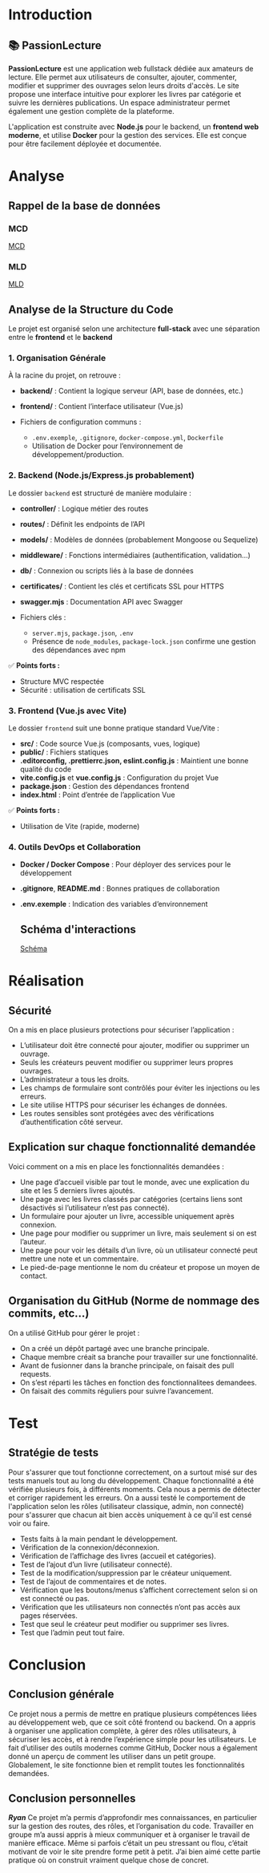 # Introduction
## 📚 PassionLecture

**PassionLecture** est une application web fullstack dédiée aux amateurs de lecture. Elle permet aux utilisateurs de consulter, ajouter, commenter, modifier et supprimer des ouvrages selon leurs droits d'accès. Le site propose une interface intuitive pour explorer les livres par catégorie et suivre les dernières publications. Un espace administrateur permet également une gestion complète de la plateforme.

L'application est construite avec **Node.js** pour le backend, un **frontend web moderne**, et utilise **Docker** pour la gestion des services. Elle est conçue pour être facilement déployée et documentée.

# Analyse
## Rappel de la base de données

### MCD
 [MCD](https://github.com/EithanSanchezFilipe/PassionLecture/blob/main/backend/db/MCD.png)
### MLD
[MLD](https://github.com/EithanSanchezFilipe/PassionLecture/blob/main/backend/db/MLD.png)

## **Analyse de la Structure du Code**

Le projet est organisé selon une architecture **full-stack** avec une séparation entre le **frontend** et le **backend**

### **1. Organisation Générale**

À la racine du projet, on retrouve :

* **backend/** : Contient la logique serveur (API, base de données, etc.)
* **frontend/** : Contient l’interface utilisateur (Vue.js)
* Fichiers de configuration communs :

  * `.env.exemple`, `.gitignore`, `docker-compose.yml`, `Dockerfile`
  * Utilisation de Docker pour l’environnement de développement/production.

### **2. Backend (Node.js/Express.js probablement)**

Le dossier `backend` est structuré de manière modulaire :

* **controller/** : Logique métier des routes
* **routes/** : Définit les endpoints de l’API
* **models/** : Modèles de données (probablement Mongoose ou Sequelize)
* **middleware/** : Fonctions intermédiaires (authentification, validation…)
* **db/** : Connexion ou scripts liés à la base de données
* **certificates/** : Contient les clés et certificats SSL pour HTTPS
* **swagger.mjs** : Documentation API avec Swagger
* Fichiers clés :

  * `server.mjs`, `package.json`, `.env`
  * Présence de `node_modules`, `package-lock.json` confirme une gestion des dépendances avec npm

✅ **Points forts :**

* Structure MVC respectée
* Sécurité : utilisation de certificats SSL

### **3. Frontend (Vue.js avec Vite)**

Le dossier `frontend` suit une bonne pratique standard Vue/Vite :

* **src/** : Code source Vue.js (composants, vues, logique)
* **public/** : Fichiers statiques
* **.editorconfig, .prettierrc.json, eslint.config.js** : Maintient une bonne qualité du code
* **vite.config.js** et **vue.config.js** : Configuration du projet Vue
* **package.json** : Gestion des dépendances frontend
* **index.html** : Point d’entrée de l’application Vue

✅ **Points forts :**

* Utilisation de Vite (rapide, moderne)

### **4. Outils DevOps et Collaboration**

* **Docker / Docker Compose** : Pour déployer des services pour le développement
* **.gitignore**, **README.md** : Bonnes pratiques de collaboration
* **.env.exemple** : Indication des variables d’environnement

  ## Schéma d'interactions
  [Schéma](https://github.com/EithanSanchezFilipe/PassionLecture/blob/main/backend/doc/Schema-interaction.png)

# Réalisation

## Sécurité

On a mis en place plusieurs protections pour sécuriser l’application :

* L’utilisateur doit être connecté pour ajouter, modifier ou supprimer un ouvrage.
* Seuls les créateurs peuvent modifier ou supprimer leurs propres ouvrages.
* L’administrateur a tous les droits.
* Les champs de formulaire sont contrôlés pour éviter les injections ou les erreurs.
* Le site utilise HTTPS pour sécuriser les échanges de données.
* Les routes sensibles sont protégées avec des vérifications d’authentification côté serveur.

## Explication sur chaque fonctionnalité demandée

Voici comment on a mis en place les fonctionnalités demandées :

* Une page d’accueil visible par tout le monde, avec une explication du site et les 5 derniers livres ajoutés.
* Une page avec les livres classés par catégories (certains liens sont désactivés si l’utilisateur n’est pas connecté).
* Un formulaire pour ajouter un livre, accessible uniquement après connexion.
* Une page pour modifier ou supprimer un livre, mais seulement si on est l’auteur.
* Une page pour voir les détails d’un livre, où un utilisateur connecté peut mettre une note et un commentaire.
* Le pied-de-page mentionne le nom du créateur et propose un moyen de contact.

## Organisation du GitHub (Norme de nommage des commits, etc...)

On a utilisé GitHub pour gérer le projet :

* On a créé un dépôt partagé avec une branche principale.
* Chaque membre créait sa branche pour travailler sur une fonctionnalité.
* Avant de fusionner dans la branche principale, on faisait des pull requests.
* On s’est réparti les tâches en fonction des fonctionnalitees demandees.
* On faisait des commits réguliers pour suivre l’avancement.

# Test

## Stratégie de tests

Pour s'assurer que tout fonctionne correctement, on a surtout misé sur des tests manuels tout au long du développement. Chaque fonctionnalité a été vérifiée plusieurs fois, à différents moments. Cela nous a permis de détecter et corriger rapidement les erreurs. On a aussi testé le comportement de l'application selon les rôles (utilisateur classique, admin, non connecté) pour s'assurer que chacun ait bien accès uniquement à ce qu'il est censé voir ou faire.

* Tests faits à la main pendant le développement.
* Vérification de la connexion/déconnexion.
* Vérification de l’affichage des livres (accueil et catégories).
* Test de l’ajout d’un livre (utilisateur connecté).
* Test de la modification/suppression par le créateur uniquement.
* Test de l’ajout de commentaires et de notes.
* Vérification que les boutons/menus s’affichent correctement selon si on est connecté ou pas.
* Vérification que les utilisateurs non connectés n’ont pas accès aux pages réservées.
* Test que seul le créateur peut modifier ou supprimer ses livres.
* Test que l’admin peut tout faire.
# Conclusion

## Conclusion générale
Ce projet nous a permis de mettre en pratique plusieurs compétences liées au développement web, que ce soit côté frontend ou backend. On a appris à organiser une application complète, à gérer des rôles utilisateurs, à sécuriser les accès, et à rendre l’expérience simple pour les utilisateurs. Le fait d’utiliser des outils modernes comme GitHub, Docker nous a également donné un aperçu de comment les utiliser dans un petit groupe. Globalement, le site fonctionne bien et remplit toutes les fonctionnalités demandées.

## Conclusion personnelles
***Ryan***
Ce projet m’a permis d’approfondir mes connaissances, en particulier sur la gestion des routes, des rôles, et l’organisation du code. Travailler en groupe m’a aussi appris à mieux communiquer et à organiser le travail de manière efficace. Même si parfois c’était un peu stressant ou flou, c’était motivant de voir le site prendre forme petit à petit. J’ai bien aimé cette partie pratique où on construit vraiment quelque chose de concret.
